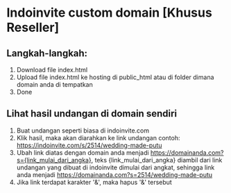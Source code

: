 # Indoinvite custom domain [Khusus Reseller]

## Langkah-langkah:
1. Download file index.html
2. Upload file index.html ke hosting di public_html atau di folder dimana domain anda di tempatkan
3. Done

## Lihat hasil undangan di domain sendiri
1. Buat undangan seperti biasa di indoinvite.com
2. Klik hasil, maka akan diarahkan ke link undangan contoh: https://indoinvite.com/s/2514/wedding-made-putu
3. Ubah link diatas dengan domain anda menjadi https://domainanda.com?s={link_mulai_dari_angka}, 
teks {link_mulai_dari_angka} diambil dari link undangan yang dibuat di indoinvite dimulai dari angkat, sehingga link anda menjadi https://domainanda.com?s=2514/wedding-made-putu
4. Jika link terdapat karakter '&', maka hapus '&' tersebut
